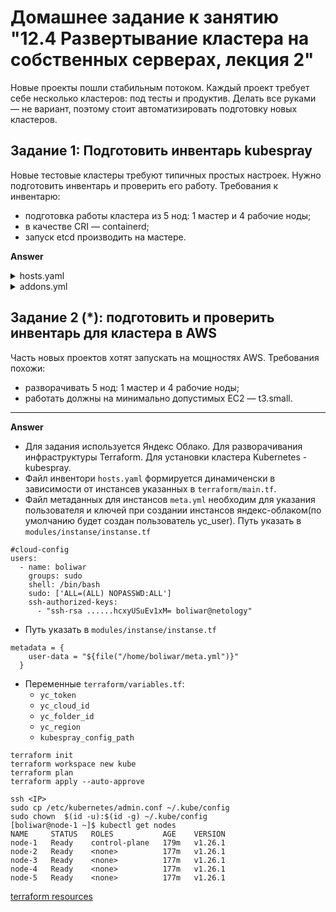 # Домашнее задание к занятию "12.4 Развертывание кластера на собственных серверах, лекция 2"
Новые проекты пошли стабильным потоком. Каждый проект требует себе несколько кластеров: под тесты и продуктив. Делать все руками — не вариант, поэтому стоит автоматизировать подготовку новых кластеров.

## Задание 1: Подготовить инвентарь kubespray
Новые тестовые кластеры требуют типичных простых настроек. Нужно подготовить инвентарь и проверить его работу. Требования к инвентарю:
* подготовка работы кластера из 5 нод: 1 мастер и 4 рабочие ноды;
* в качестве CRI — containerd;
* запуск etcd производить на мастере.

**Answer**

<details>
<summary> hosts.yaml </summary>

```YAML
---
all:
  hosts:
    node-1:
      ansible_host: 158.160.61.6
    node-2:
      ansible_host: 158.160.62.46
    node-3:
      ansible_host: 158.160.61.195
    node-4:
      ansible_host: 158.160.43.248
    node-5:
      ansible_host: 158.160.48.44
  children:
    kube_control_plane:
      hosts:
        node-1:
    kube_node:
      hosts:
        node-1:
        node-2:
        node-3:
        node-4:
        node-5:
    etcd:
      hosts:
        node-1:
    k8s_cluster:
      children:
        kube_control_plane:
        kube_node:
    calico_rr:
      hosts: {}
```
</details>

<details>
<summary> addons.yml </summary>

```YAML
---
# Kubernetes dashboard
# RBAC required. see docs/getting-started.md for access details.
dashboard_enabled: true

# Helm deployment
helm_enabled: false

# Registry deployment
registry_enabled: false
# registry_namespace: kube-system
# registry_storage_class: ""
# registry_disk_size: "10Gi"

# Metrics Server deployment
metrics_server_enabled: true
# metrics_server_container_port: 4443
# metrics_server_kubelet_insecure_tls: true
# metrics_server_metric_resolution: 15s
# metrics_server_kubelet_preferred_address_types: "InternalIP,ExternalIP,Hostname"
# metrics_server_host_network: false
# metrics_server_replicas: 1

# Rancher Local Path Provisioner
local_path_provisioner_enabled: false
# local_path_provisioner_namespace: "local-path-storage"
# local_path_provisioner_storage_class: "local-path"
# local_path_provisioner_reclaim_policy: Delete
# local_path_provisioner_claim_root: /opt/local-path-provisioner/
# local_path_provisioner_debug: false
# local_path_provisioner_image_repo: "rancher/local-path-provisioner"
# local_path_provisioner_image_tag: "v0.0.22"
# local_path_provisioner_helper_image_repo: "busybox"
# local_path_provisioner_helper_image_tag: "latest"

# Local volume provisioner deployment
local_volume_provisioner_enabled: false
# local_volume_provisioner_namespace: kube-system
# local_volume_provisioner_nodelabels:
#   - kubernetes.io/hostname
#   - topology.kubernetes.io/region
#   - topology.kubernetes.io/zone
# local_volume_provisioner_storage_classes:
#   local-storage:
#     host_dir: /mnt/disks
#     mount_dir: /mnt/disks
#     volume_mode: Filesystem
#     fs_type: ext4
#   fast-disks:
#     host_dir: /mnt/fast-disks
#     mount_dir: /mnt/fast-disks
#     block_cleaner_command:
#       - "/scripts/shred.sh"
#       - "2"
#     volume_mode: Filesystem
#     fs_type: ext4
# local_volume_provisioner_tolerations:
#   - effect: NoSchedule
#     operator: Exists

# CSI Volume Snapshot Controller deployment, set this to true if your CSI is able to manage snapshots
# currently, setting cinder_csi_enabled=true would automatically enable the snapshot controller
# Longhorn is an extenal CSI that would also require setting this to true but it is not included in kubespray
# csi_snapshot_controller_enabled: false
# csi snapshot namespace
# snapshot_controller_namespace: kube-system

# CephFS provisioner deployment
cephfs_provisioner_enabled: false
# cephfs_provisioner_namespace: "cephfs-provisioner"
# cephfs_provisioner_cluster: ceph
# cephfs_provisioner_monitors: "172.24.0.1:6789,172.24.0.2:6789,172.24.0.3:6789"
# cephfs_provisioner_admin_id: admin
# cephfs_provisioner_secret: secret
# cephfs_provisioner_storage_class: cephfs
# cephfs_provisioner_reclaim_policy: Delete
# cephfs_provisioner_claim_root: /volumes
# cephfs_provisioner_deterministic_names: true

# RBD provisioner deployment
rbd_provisioner_enabled: false
# rbd_provisioner_namespace: rbd-provisioner
# rbd_provisioner_replicas: 2
# rbd_provisioner_monitors: "172.24.0.1:6789,172.24.0.2:6789,172.24.0.3:6789"
# rbd_provisioner_pool: kube
# rbd_provisioner_admin_id: admin
# rbd_provisioner_secret_name: ceph-secret-admin
# rbd_provisioner_secret: ceph-key-admin
# rbd_provisioner_user_id: kube
# rbd_provisioner_user_secret_name: ceph-secret-user
# rbd_provisioner_user_secret: ceph-key-user
# rbd_provisioner_user_secret_namespace: rbd-provisioner
# rbd_provisioner_fs_type: ext4
# rbd_provisioner_image_format: "2"
# rbd_provisioner_image_features: layering
# rbd_provisioner_storage_class: rbd
# rbd_provisioner_reclaim_policy: Delete

# Nginx ingress controller deployment
ingress_nginx_enabled: false
# ingress_nginx_host_network: false
ingress_publish_status_address: ""
# ingress_nginx_nodeselector:
#   kubernetes.io/os: "linux"
# ingress_nginx_tolerations:
#   - key: "node-role.kubernetes.io/master"
#     operator: "Equal"
#     value: ""
#     effect: "NoSchedule"
#   - key: "node-role.kubernetes.io/control-plane"
#     operator: "Equal"
#     value: ""
#     effect: "NoSchedule"
# ingress_nginx_namespace: "ingress-nginx"
# ingress_nginx_insecure_port: 80
# ingress_nginx_secure_port: 443
# ingress_nginx_configmap:
#   map-hash-bucket-size: "128"
#   ssl-protocols: "TLSv1.2 TLSv1.3"
# ingress_nginx_configmap_tcp_services:
#   9000: "default/example-go:8080"
# ingress_nginx_configmap_udp_services:
#   53: "kube-system/coredns:53"
# ingress_nginx_extra_args:
#   - --default-ssl-certificate=default/foo-tls
# ingress_nginx_termination_grace_period_seconds: 300
# ingress_nginx_class: nginx

# ALB ingress controller deployment
ingress_alb_enabled: false
# alb_ingress_aws_region: "us-east-1"
# alb_ingress_restrict_scheme: "false"
# Enables logging on all outbound requests sent to the AWS API.
# If logging is desired, set to true.
# alb_ingress_aws_debug: "false"

# Cert manager deployment
cert_manager_enabled: false
# cert_manager_namespace: "cert-manager"
# cert_manager_tolerations:
#   - key: node-role.kubernetes.io/master
#     effect: NoSchedule
#   - key: node-role.kubernetes.io/control-plane
#     effect: NoSchedule
# cert_manager_affinity:
#  nodeAffinity:
#    preferredDuringSchedulingIgnoredDuringExecution:
#    - weight: 100
#      preference:
#        matchExpressions:
#        - key: node-role.kubernetes.io/control-plane
#          operator: In
#          values:
#          - ""
# cert_manager_nodeselector:
#   kubernetes.io/os: "linux"

# cert_manager_trusted_internal_ca: |
#   -----BEGIN CERTIFICATE-----
#   [REPLACE with your CA certificate]
#   -----END CERTIFICATE-----
# cert_manager_leader_election_namespace: kube-system

# cert_manager_dns_policy: "ClusterFirst"
# cert_manager_dns_config:
#   nameservers:
#     - "1.1.1.1"
#     - "8.8.8.8"

# MetalLB deployment
metallb_enabled: false
metallb_speaker_enabled: "{{ metallb_enabled }}"
# metallb_ip_range:
#   - "10.5.0.50-10.5.0.99"
# metallb_pool_name: "loadbalanced"
# metallb_auto_assign: true
# metallb_avoid_buggy_ips: false
# metallb_speaker_nodeselector:
#   kubernetes.io/os: "linux"
# metallb_controller_nodeselector:
#   kubernetes.io/os: "linux"
# metallb_speaker_tolerations:
#   - key: "node-role.kubernetes.io/master"
#     operator: "Equal"
#     value: ""
#     effect: "NoSchedule"
#   - key: "node-role.kubernetes.io/control-plane"
#     operator: "Equal"
#     value: ""
#     effect: "NoSchedule"
# metallb_controller_tolerations:
#   - key: "node-role.kubernetes.io/master"
#     operator: "Equal"
#     value: ""
#     effect: "NoSchedule"
#   - key: "node-role.kubernetes.io/control-plane"
#     operator: "Equal"
#     value: ""
#     effect: "NoSchedule"
# metallb_version: v0.12.1
# metallb_protocol: "layer2"
# metallb_port: "7472"
# metallb_memberlist_port: "7946"
# metallb_additional_address_pools:
#   kube_service_pool:
#     ip_range:
#       - "10.5.1.50-10.5.1.99"
#     protocol: "layer2"
#     auto_assign: false
#     avoid_buggy_ips: false
# metallb_protocol: "bgp"
# metallb_peers:
#   - peer_address: 192.0.2.1
#     peer_asn: 64512
#     my_asn: 4200000000
#   - peer_address: 192.0.2.2
#     peer_asn: 64513
#     my_asn: 4200000000

argocd_enabled: false
# argocd_version: v2.5.10
# argocd_namespace: argocd
# Default password:
#   - https://argo-cd.readthedocs.io/en/stable/getting_started/#4-login-using-the-cli
#   ---
#   The initial password is autogenerated to be the pod name of the Argo CD API server. This can be retrieved with the command:
#   kubectl get pods -n argocd -l app.kubernetes.io/name=argocd-server -o name | cut -d'/' -f 2
#   ---
# Use the following var to set admin password
# argocd_admin_password: "password"

# The plugin manager for kubectl
krew_enabled: false
krew_root_dir: "/usr/local/krew"
```

</details>


## Задание 2 (*): подготовить и проверить инвентарь для кластера в AWS
Часть новых проектов хотят запускать на мощностях AWS. Требования похожи:
* разворачивать 5 нод: 1 мастер и 4 рабочие ноды;
* работать должны на минимально допустимых EC2 — t3.small.

---

**Answer**

- Для задания используется Яндекс Облако. Для разворачивания инфраструктуры Terraform. Для установки кластера Kubernetes - kubespray.
- Файл инвентори `hosts.yaml` формируется динамиченски в зависимости от инстансев указанных в `terraform/main.tf`.
- Файл метаданных для инстансов `meta.yml` необходим для указания пользователя и ключей при создании инстансов яндекс-облаком(по умолчанию будет создан пользователь yc_user). Путь указать в `modules/instanse/instanse.tf`
```
#cloud-config
users:
  - name: boliwar
    groups: sudo
    shell: /bin/bash
    sudo: ['ALL=(ALL) NOPASSWD:ALL']
    ssh-authorized-keys:
      - "ssh-rsa ......hcxyUSuEv1xM= boliwar@netology"
```

- Путь указать в `modules/instanse/instanse.tf`
```
metadata = {
    user-data = "${file("/home/boliwar/meta.yml")}"
  }
```
- Переменные `terraform/variables.tf`:
    * `yc_token`
    * `yc_cloud_id`
    * `yc_folder_id`
    * `yc_region`
    * `kubespray_config_path`

```
terraform init
terraform workspace new kube
terraform plan
terraform apply --auto-approve

ssh <IP>
sudo cp /etc/kubernetes/admin.conf ~/.kube/config
sudo chown  $(id -u):$(id -g) ~/.kube/config
[boliwar@node-1 ~]$ kubectl get nodes
NAME     STATUS   ROLES           AGE    VERSION
node-1   Ready    control-plane   179m   v1.26.1
node-2   Ready    <none>          177m   v1.26.1
node-3   Ready    <none>          177m   v1.26.1
node-4   Ready    <none>          177m   v1.26.1
node-5   Ready    <none>          177m   v1.26.1
```

[terraform resources](https://github.com/dimsunv/devops-netology/tree/12-kubernetes-04-install-part-2)